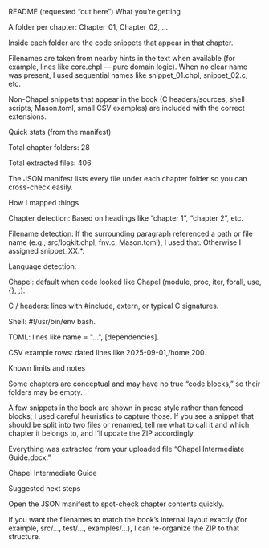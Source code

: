 README (requested “out here”)
What you’re getting

A folder per chapter: Chapter_01, Chapter_02, …

Inside each folder are the code snippets that appear in that chapter.

Filenames are taken from nearby hints in the text when available (for example, lines like core.chpl — pure domain logic). When no clear name was present, I used sequential names like snippet_01.chpl, snippet_02.c, etc.

Non-Chapel snippets that appear in the book (C headers/sources, shell scripts, Mason.toml, small CSV examples) are included with the correct extensions.

Quick stats (from the manifest)

Total chapter folders: 28

Total extracted files: 406

The JSON manifest lists every file under each chapter folder so you can cross-check easily.

How I mapped things

Chapter detection: Based on headings like “chapter 1”, “chapter 2”, etc.

Filename detection: If the surrounding paragraph referenced a path or file name (e.g., src/logkit.chpl, fnv.c, Mason.toml), I used that. Otherwise I assigned snippet_XX.*.

Language detection:

Chapel: default when code looked like Chapel (module, proc, iter, forall, use, {}, ;).

C / headers: lines with #include, extern, or typical C signatures.

Shell: #!/usr/bin/env bash.

TOML: lines like name = "...", [dependencies].

CSV example rows: dated lines like 2025-09-01,/home,200.

Known limits and notes

Some chapters are conceptual and may have no true “code blocks,” so their folders may be empty.

A few snippets in the book are shown in prose style rather than fenced blocks; I used careful heuristics to capture those. If you see a snippet that should be split into two files or renamed, tell me what to call it and which chapter it belongs to, and I’ll update the ZIP accordingly.

Everything was extracted from your uploaded file “Chapel Intermediate Guide.docx.” 

Chapel Intermediate Guide

Suggested next steps

Open the JSON manifest to spot-check chapter contents quickly.

If you want the filenames to match the book’s internal layout exactly (for example, src/…, test/…, examples/…), I can re-organize the ZIP to that structure.
